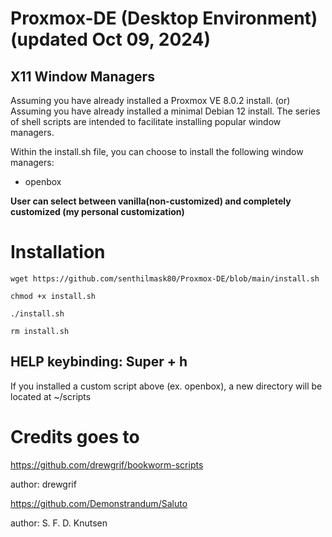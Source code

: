 # Proxmox-DE (Desktop Environment) (updated Oct 09, 2024)

## X11 Window Managers
Assuming you have already installed a Proxmox VE 8.0.2 install. (or)
Assuming you have already installed a minimal Debian 12 install.
The series of shell scripts are intended to facilitate installing popular window managers.

Within the install.sh file, you can choose to install the following window managers:

* openbox


**User can select between vanilla(non-customized) and completely customized (my personal customization)** 

# Installation

``` 
wget https://github.com/senthilmask80/Proxmox-DE/blob/main/install.sh

chmod +x install.sh

./install.sh

rm install.sh

```
## HELP keybinding:  Super + h
If you installed a custom script above (ex. openbox), a new directory will be located at ~/scripts

# Credits goes to

https://github.com/drewgrif/bookworm-scripts

author: drewgrif


https://github.com/Demonstrandum/Saluto

author: S. F. D. Knutsen

